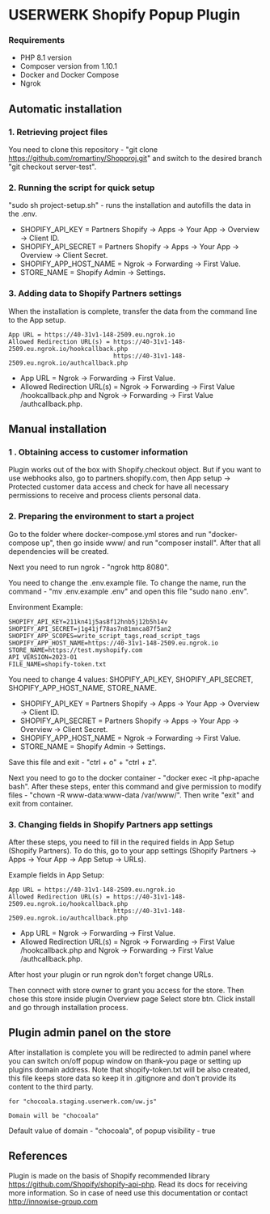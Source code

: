 # USERWERK Shopify Popup Plugin

### Requirements

- PHP 8.1 version
- Composer version from 1.10.1
- Docker and Docker Compose
- Ngrok

## Automatic installation

### 1. Retrieving project files

You need to clone this repository - "git clone https://github.com/romartiny/Shopproj.git" and switch to the desired branch "git checkout server-test".

### 2. Running the script for quick setup

"sudo sh project-setup.sh" - runs the installation and autofills the data in the .env.

- SHOPIFY_API_KEY = Partners Shopify -> Apps -> Your App -> Overview -> Client ID.
- SHOPIFY_API_SECRET = Partners Shopify -> Apps -> Your App -> Overview -> Client Secret.
- SHOPIFY_APP_HOST_NAME = Ngrok -> Forwarding -> First Value.
- STORE_NAME = Shopify Admin -> Settings.

### 3. Adding data to Shopify Partners settings

When the installation is complete, transfer the data from the command line to the App setup.

```
App URL = https://40-31v1-148-2509.eu.ngrok.io
Allowed Redirection URL(s) = https://40-31v1-148-2509.eu.ngrok.io/hookcallback.php
                             https://40-31v1-148-2509.eu.ngrok.io/authcallback.php
```

- App URL = Ngrok -> Forwarding -> First Value.
- Allowed Redirection URL(s) = Ngrok -> Forwarding -> First Value /hookcallback.php and Ngrok -> Forwarding -> First Value /authcallback.php.

## Manual installation

### 1 . Obtaining access to customer information

Plugin works out of the box with Shopify.checkout object. But if you want to use webhooks also, go to partners.shopify.com, then App setup -> Protected customer data access and check for have all necessary permissions to receive and process clients personal data.

### 2. Preparing the environment to start a project
Go to the folder where docker-compose.yml stores and run "docker-compose up", then go inside www/ and run "composer install". After that all dependencies will be created.

Next you need to run ngrok - "ngrok http 8080".

You need to change the .env.example file. To change the name, run the command - "mv .env.example .env" and open this file "sudo nano .env".

Environment Example:
```dotenv
SHOPIFY_API_KEY=211kn41j5as8f12hnb5j12b5h14v
SHOPIFY_API_SECRET=j1g41jf78as7n81mnca87f5an2
SHOPIFY_APP_SCOPES=write_script_tags,read_script_tags
SHOPIFY_APP_HOST_NAME=https://40-31v1-148-2509.eu.ngrok.io
STORE_NAME=https://test.myshopify.com
API_VERSION=2023-01
FILE_NAME=shopify-token.txt
```

You need to change 4 values: SHOPIFY_API_KEY, SHOPIFY_API_SECRET, SHOPIFY_APP_HOST_NAME, STORE_NAME.

- SHOPIFY_API_KEY = Partners Shopify -> Apps -> Your App -> Overview -> Client ID.
- SHOPIFY_API_SECRET = Partners Shopify -> Apps -> Your App -> Overview -> Client Secret. 
- SHOPIFY_APP_HOST_NAME = Ngrok -> Forwarding -> First Value.
- STORE_NAME = Shopify Admin -> Settings.

Save this file and exit - "ctrl + o" + "ctrl + z".

Next you need to go to the docker container - "docker exec -it php-apache bash".
After these steps, enter this command and give permission to modify files - "chown -R www-data:www-data /var/www/".
Then write "exit" and exit from container.

### 3. Changing fields in Shopify Partners app settings

After these steps, you need to fill in the required fields in App Setup (Shopify Partners). To do this, go to your app settings (Shopify Partners -> Apps -> Your App -> App Setup -> URLs).

Example fields in App Setup:

```
App URL = https://40-31v1-148-2509.eu.ngrok.io
Allowed Redirection URL(s) = https://40-31v1-148-2509.eu.ngrok.io/hookcallback.php
                             https://40-31v1-148-2509.eu.ngrok.io/authcallback.php
```

- App URL = Ngrok -> Forwarding -> First Value.
- Allowed Redirection URL(s) = Ngrok -> Forwarding -> First Value /hookcallback.php and Ngrok -> Forwarding -> First Value /authcallback.php.


After host your plugin or run ngrok don't forget change URLs.

Then connect with store owner to grant you access for the store. Then chose this store inside plugin Overview page Select store btn. Click install and go through installation process.

## Plugin admin panel on the store

After installation is complete you will be redirected to admin panel where you can switch on/off popup window on thank-you page or setting up plugins domain address. Note that shopify-token.txt will be also created, this file keeps store data so keep it in .gitignore and don't provide its content to the third party.
```
for "chocoala.staging.userwerk.com/uw.js"  

Domain will be "chocoala"
```
Default value of domain - "chocoala", of popup visibility - true


## References

Plugin is made on the basis of Shopify recommended library https://github.com/Shopify/shopify-api-php.
Read its docs for receiving more information. So in case of need use this documentation or contact http://innowise-group.com
